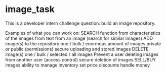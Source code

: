 # image_task

This is a developer intern challenge question:
build an image repository.

Examples of what you can work on:
  SEARCH function
    from characteristics of the images
    from text
    from an image (search for similar images)
  ADD image(s) to the repository
    one / bulk / enormous amount of images
    private or public (permissions)
    secure uploading and stored images
  DELETE image(s)
    one / bulk / selected / all images
    Prevent a user deleting images from another user (access control)
    secure deletion of images
  SELL/BUY images
    ability to manage inventory
    set price
    discounts
    handle money

